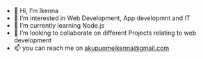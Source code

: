 - 👋 Hi, I’m Ikenna 
- 👀 I’m interested in Web Development, App developmnt and IT
- 🌱 I’m currently learning Node.js
- 💞️ I’m looking to collaborate on different Projects relating to web development
- 📫 you can reach me on akupuomeikenna@gmail.com

<!---
Akupsmee/Akupsmee is a ✨ special ✨ repository because its `README.md` (this file) appears on your GitHub profile.
You can click the Preview link to take a look at your changes.
--->
